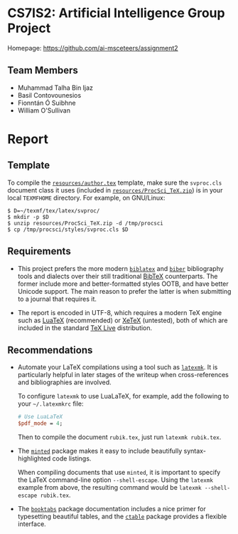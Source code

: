 <!-- -*- gfm -*- -->

# CS7IS2: Artificial Intelligence Group Project

Homepage: https://github.com/ai-msceteers/assignment2

## Team Members

- Muhammad Talha Bin Ijaz
- Basil Contovounesios
- Fionntán Ó Suibhne
- William O'Sullivan

# Report

## Template

To compile the [`resources/author.tex`](resources/author.tex) template, make
sure the `svproc.cls` document class it uses (included in
[`resources/ProcSci_TeX.zip`](resources/ProcSci_TeX.zip)) is in your local
`TEXMFHOME` directory.  For example, on GNU/Linux:

```console
$ D=~/texmf/tex/latex/svproc/
$ mkdir -p $D
$ unzip resources/ProcSci_TeX.zip -d /tmp/procsci
$ cp /tmp/procsci/styles/svproc.cls $D
```

## Requirements

- This project prefers the more modern
  [`biblatex`](https://ctan.org/pkg/biblatex) and
  [`biber`](https://ctan.org/pkg/biber) bibliography tools and dialects over
  their still traditional [BibTeX](http://www.bibtex.org) counterparts.  The
  former include more and better-formatted styles OOTB, and have better Unicode
  support.  The main reason to prefer the latter is when submitting to a journal
  that requires it.

- The report is encoded in UTF-8, which requires a modern TeX engine such as
  [LuaTeX](https://ctan.org/pkg/luatex) (recommended) or
  [XeTeX](https://ctan.org/pkg/xetex) (untested), both of which are included in
  the standard [TeX Live](https://www.tug.org/texlive) distribution.

## Recommendations

- Automate your LaTeX compilations using a tool such as
  [`latexmk`](https://ctan.org/pkg/latexmk).  It is particularly helpful in
  later stages of the writeup when cross-references and bibliographies are
  involved.

  To configure `latexmk` to use LuaLaTeX, for example, add the following to your
  `~/.latexmkrc` file:

  ```perl
  # Use LuaLaTeX
  $pdf_mode = 4;
  ```

  Then to compile the document `rubik.tex`, just run `latexmk rubik.tex`.

- The [`minted`](https://ctan.org/pkg/minted) package makes it easy to include
  beautifully syntax-highlighted code listings.

  When compiling documents that use `minted`, it is important to specify the
  LaTeX command-line option `--shell-escape`.  Using the `latexmk` example from
  above, the resulting command would be `latexmk --shell-escape rubik.tex`.

- The [`booktabs`](https://ctan.org/pkg/booktabs) package documentation includes
  a nice primer for typesetting beautiful tables, and the
  [`ctable`](https://ctan.org/pkg/ctable) package provides a flexible interface.
